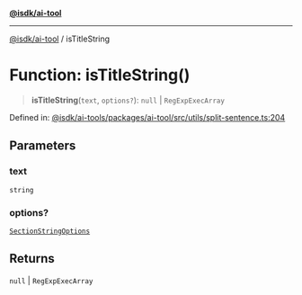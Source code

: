 [**@isdk/ai-tool**](../README.md)

***

[@isdk/ai-tool](../globals.md) / isTitleString

# Function: isTitleString()

> **isTitleString**(`text`, `options?`): `null` \| `RegExpExecArray`

Defined in: [@isdk/ai-tools/packages/ai-tool/src/utils/split-sentence.ts:204](https://github.com/isdk/ai-tool.js/blob/d0765f898f217d97c57c6949502b4a7bef5dce5e/src/utils/split-sentence.ts#L204)

## Parameters

### text

`string`

### options?

[`SectionStringOptions`](../interfaces/SectionStringOptions.md)

## Returns

`null` \| `RegExpExecArray`
